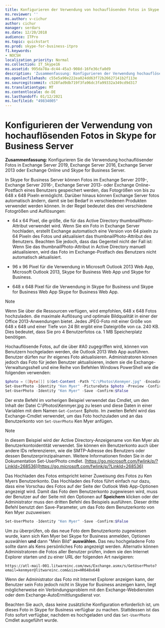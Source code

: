 ```yaml
---
title: Konfigurieren der Verwendung von hochauflösenden Fotos in Skype for Business Server
ms.reviewer: ''
ms.author: v-cichur
author: cichur
manager: serdars
ms.date: 12/20/2018
audience: ITPro
ms.topic: quickstart
ms.prod: skype-for-business-itpro
f1.keywords:
- NOCSH
localization_priority: Normal
ms.collection: IT_Skype16
ms.assetid: 995da78a-dc44-45a3-908d-16fe36cfa0d9
description: 'Zusammenfassung: Konfigurieren der Verwendung hochauflösender Fotos in Exchange Server 2019, Exchange Server 2016, Exchange Server 2013 oder Exchange Online und Skype for Business Server.'
ms.openlocfilehash: c55e5a90e222ea024dd63f72b26627141b2f113e
ms.sourcegitcommit: c528fad9db719f3fa96dc3fa99332a349cd9d317
ms.translationtype: MT
ms.contentlocale: de-DE
ms.lasthandoff: 01/12/2021
ms.locfileid: "49834005"
---
```

# <a name="configure-the-use-of-high-resolution-photos-in-skype-for-business-server"></a>Konfigurieren der Verwendung von hochauflösenden Fotos in Skype for Business Server
 
**Zusammenfassung:** Konfigurieren Sie die Verwendung hochauflösender Fotos in Exchange Server 2019, Exchange Server 2016, Exchange Server 2013 oder Exchange Online und Skype for Business Server.
  
In Skype for Business Server können Fotos im Exchange Server 2019-, Exchange Server 2016-, Exchange Server 2013- oder Exchange Online-Postfach eines Benutzers gespeichert werden, das Fotogrößen von bis zu 648 x 648 Pixeln ermöglicht. Darüber hinaus können Exchange Server fotos automatisch ändern, damit sie bei Bedarf in verschiedenen Produkten verwendet werden können. In der Regel bedeutet dies drei verschiedene Fotogrößen und Auflösungen:
  
- 64 x 64 Pixel, die größe, die für das Active Directory thumbnailPhoto-Attribut verwendet wird. Wenn Sie ein Foto in Exchange Server hochladen, erstellt Exchange automatisch eine Version von 64 pixeln zu 64 Pixeln des Fotos und aktualisiert das thumbnailPhoto-Attribut des Benutzers. Beachten Sie jedoch, dass das Gegenteil nicht der Fall ist: Wenn Sie das thumbnailPhoto-Attribut in Active Directory manuell aktualisieren, wird das Foto im Exchange-Postfach des Benutzers nicht automatisch aktualisiert.
    
- 96 x 96 Pixel für die Verwendung in Microsoft Outlook 2013 Web App, Microsoft Outlook 2013, Skype for Business Web App und Skype for Business.
    
- 648 x 648 Pixel für die Verwendung in Skype for Business und Skype for Business Web App Skype for Business Web App.
    
> [!NOTE]
> Wenn Sie über die Ressourcen verfügen, wird empfohlen, 648 x 648 Fotos hochzuladen. die maximale Auflösung und optimale Bildqualität in einer der Office 2013-Anwendungen bietet. Jedes JPEG-Foto mit einer Größe von 648 x 648 und einer Tiefe von 24 Bit ergibt eine Dateigröße von ca. 240 KB. Dies bedeutet, dass Sie pro 4 Benutzerfotos ca. 1 MB Speicherplatz benötigen. 
  
Hochauflösende Fotos, auf die über #A0 zugegriffen wird, können von Benutzern hochgeladen werden, die Outlook 2013 Web App ausführen. Benutzer dürfen nur ihr eigenes Foto aktualisieren. Administratoren können jedoch das Foto für jeden Benutzer aktualisieren, indem sie die Exchange-Verwaltungsshell und eine Reihe von Befehlen Windows PowerShell wie die folgenden verwenden:
  
```powershell
$photo = ([Byte[]] $(Get-Content -Path "C:\Photos\Kenmyer.jpg" -Encoding Byte -ReadCount 0))
Set-UserPhoto -Identity "Ken Myer" -PictureData $photo -Preview -Confirm:$False
Set-UserPhoto -Identity "Ken Myer" -Save -Confirm:$False
```

Der erste Befehl im vorherigen Beispiel verwendet das Cmdlet, um den Inhalt der Datei C:\Photos\Kenmyer.jpg zu lesen und diese Daten in einer Variablen mit dem Namen `Get-Content` $photo. Im zweiten Befehl wird das Exchange-Cmdlet verwendet, um das Foto hochzuladen und an das Benutzerkonto von `Set-UserPhoto` Ken Myer anfügen.
  
> [!NOTE]
> In diesem Beispiel wird der Active Directory-Anzeigename von Ken Myer als Benutzerkontoidentität verwendet. Sie können ein Benutzerkonto auch über andere IDs referenzieren, wie die SMTP-Adresse des Benutzers oder dessen Benutzerprinzipalnamen. Weitere Informationen finden Sie in der Dokumentation Set-UserPhoto cmdlet. [https://go.microsoft.com/fwlink/p/?LinkId=268536](https://go.microsoft.com/fwlink/p/?LinkId=268536)
  
Das Hochladen des Fotos entspricht keiner Zuweisung des Fotos zu Ken Myers Benutzerkonto. Das Hochladen des Fotos führt einfach nur dazu, dass eine Vorschau des Fotos auf der Seite der Outlook Web App-Optionen angezeigt wird. Damit das Foto dem Benutzerkonto zugewiesen wird, muss der Benutzer auf der Seite mit den Optionen auf **Speichern** klicken oder der Administrator muss den dritten Befehl des Beispiels ausführen. Dieser dritte Befehl benutzt den Save-Parameter, um das Foto dem Benutzerkonto von Ken Myer zuzuweisen:
  
```powershell
Set-UserPhoto -Identity "Ken Myer" -Save -Confirm:$False
```

Um zu überprüfen, ob das neue Foto dem Benutzerkonto zugewiesen wurde, kann sich Ken Myer bei Skype for Business anmelden, Optionen auswählen **und** dann "Mein Bild" **auswählen.** Das neu hochgeladene Foto sollte dann als Kens persönliches Foto angezeigt werden. Alternativ können Administratoren die Fotos aller Benutzer prüfen, indem sie den Internet Explorer starten und zu einer URL der folgenden Art navigieren:
  
```console
https://atl-mail-001.litwareinc.com/ews/Exchange.asmx/s/GetUserPhoto?email=kenmyer@litwareinc.com&size=HR648x648
```

Wenn der Administrator das Foto mit Internet Explorer anzeigen kann, der Benutzer sein Foto jedoch nicht in Skype for Business anzeigen kann, liegt möglicherweise ein Verbindungsproblem mit den Exchange-Webdiensten oder dem Exchange-AutoErmittlungsdienst vor.
  
Beachten Sie auch, dass keine zusätzliche Konfiguration erforderlich ist, um dieses Foto in Skype for Business verfügbar zu machen. Stattdessen ist das Foto sofort verfügbar, nachdem es hochgeladen und das `Set-UserPhoto` Cmdlet ausgeführt wurde.
